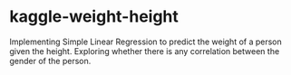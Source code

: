 # kaggle-weight-height
Implementing Simple Linear Regression to predict the weight of a person given the height. Exploring whether there is any correlation between the gender of the person.
